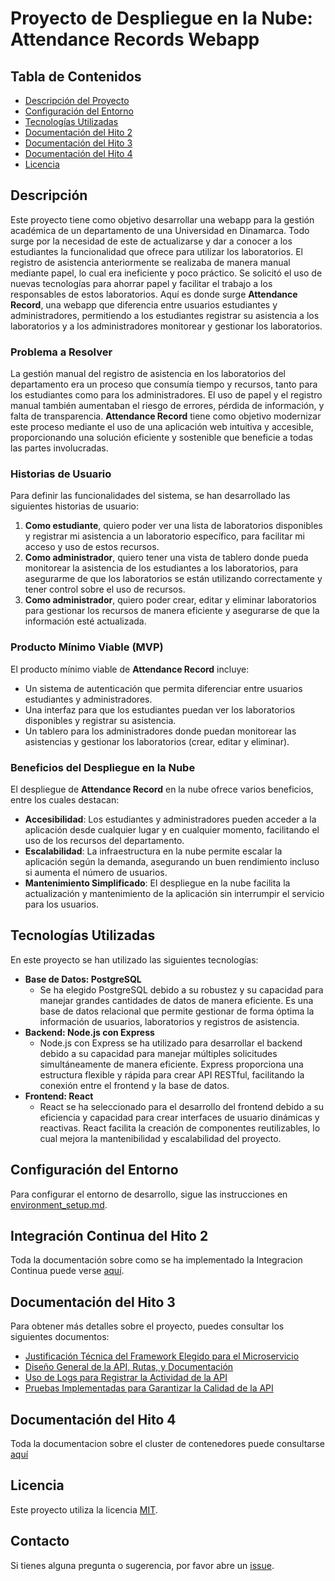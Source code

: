 # Proyecto de Despliegue en la Nube: Attendance Records Webapp

## Tabla de Contenidos
- [Descripción del Proyecto](#descripción)
- [Configuración del Entorno](#configuración-del-entorno)
- [Tecnologías Utilizadas](#tecnologías-utilizadas)
- [Documentación del Hito 2](#integracion-continua)
- [Documentación del Hito 3](#documentación-del-proyecto)
- [Documentación del Hito 4](#documentación-del-hito-4)
- [Licencia](#licencia)

## Descripción
Este proyecto tiene como objetivo desarrollar una webapp para la gestión académica de un departamento de una Universidad en Dinamarca. Todo surge por la necesidad de este de actualizarse y dar a conocer a los estudiantes la funcionalidad que ofrece para utilizar los laboratorios. El registro de asistencia anteriormente se realizaba de manera manual mediante papel, lo cual era ineficiente y poco práctico. Se solicitó el uso de nuevas tecnologías para ahorrar papel y facilitar el trabajo a los responsables de estos laboratorios. Aquí es donde surge **Attendance Record**, una webapp que diferencia entre usuarios estudiantes y administradores, permitiendo a los estudiantes registrar su asistencia a los laboratorios y a los administradores monitorear y gestionar los laboratorios.

### Problema a Resolver
La gestión manual del registro de asistencia en los laboratorios del departamento era un proceso que consumía tiempo y recursos, tanto para los estudiantes como para los administradores. El uso de papel y el registro manual también aumentaban el riesgo de errores, pérdida de información, y falta de transparencia. **Attendance Record** tiene como objetivo modernizar este proceso mediante el uso de una aplicación web intuitiva y accesible, proporcionando una solución eficiente y sostenible que beneficie a todas las partes involucradas.

### Historias de Usuario
Para definir las funcionalidades del sistema, se han desarrollado las siguientes historias de usuario:

1. **Como estudiante**, quiero poder ver una lista de laboratorios disponibles y registrar mi asistencia a un laboratorio específico, para facilitar mi acceso y uso de estos recursos.
2. **Como administrador**, quiero tener una vista de tablero donde pueda monitorear la asistencia de los estudiantes a los laboratorios, para asegurarme de que los laboratorios se están utilizando correctamente y tener control sobre el uso de recursos.
3. **Como administrador**, quiero poder crear, editar y eliminar laboratorios para gestionar los recursos de manera eficiente y asegurarse de que la información esté actualizada.

### Producto Mínimo Viable (MVP)
El producto mínimo viable de **Attendance Record** incluye:

- Un sistema de autenticación que permita diferenciar entre usuarios estudiantes y administradores.
- Una interfaz para que los estudiantes puedan ver los laboratorios disponibles y registrar su asistencia.
- Un tablero para los administradores donde puedan monitorear las asistencias y gestionar los laboratorios (crear, editar y eliminar).

### Beneficios del Despliegue en la Nube
El despliegue de **Attendance Record** en la nube ofrece varios beneficios, entre los cuales destacan:

- **Accesibilidad**: Los estudiantes y administradores pueden acceder a la aplicación desde cualquier lugar y en cualquier momento, facilitando el uso de los recursos del departamento.
- **Escalabilidad**: La infraestructura en la nube permite escalar la aplicación según la demanda, asegurando un buen rendimiento incluso si aumenta el número de usuarios.
- **Mantenimiento Simplificado**: El despliegue en la nube facilita la actualización y mantenimiento de la aplicación sin interrumpir el servicio para los usuarios.

## Tecnologías Utilizadas
En este proyecto se han utilizado las siguientes tecnologías:

- **Base de Datos: PostgreSQL**
  - Se ha elegido PostgreSQL debido a su robustez y su capacidad para manejar grandes cantidades de datos de manera eficiente. Es una base de datos relacional que permite gestionar de forma óptima la información de usuarios, laboratorios y registros de asistencia.
- **Backend: Node.js con Express**
  - Node.js con Express se ha utilizado para desarrollar el backend debido a su capacidad para manejar múltiples solicitudes simultáneamente de manera eficiente. Express proporciona una estructura flexible y rápida para crear API RESTful, facilitando la conexión entre el frontend y la base de datos.
- **Frontend: React**
  - React se ha seleccionado para el desarrollo del frontend debido a su eficiencia y capacidad para crear interfaces de usuario dinámicas y reactivas. React facilita la creación de componentes reutilizables, lo cual mejora la mantenibilidad y escalabilidad del proyecto.

## Configuración del Entorno
Para configurar el entorno de desarrollo, sigue las instrucciones en [environment_setup.md](./docs/environment_setup.md).

## Integración Continua del Hito 2
Toda la documentación sobre como se ha implementado la Integracion Continua puede verse [aquí](./docs//hito2.md).

## Documentación del Hito 3

Para obtener más detalles sobre el proyecto, puedes consultar los siguientes documentos:

- [Justificación Técnica del Framework Elegido para el Microservicio](./docs/hito3/Framework.md)
- [Diseño General de la API, Rutas, y Documentación](./docs/hito3/Diseño.md)
- [Uso de Logs para Registrar la Actividad de la API](./docs/hito3/Logs.md)
- [Pruebas Implementadas para Garantizar la Calidad de la API](./docs/hito3/Tests.md)

## Documentación del Hito 4

Toda la documentacion sobre el cluster de contenedores puede consultarse [aquí](./docs/hito4.md)

## Licencia
Este proyecto utiliza la licencia [MIT](./LICENSE).

## Contacto
Si tienes alguna pregunta o sugerencia, por favor abre un [issue](https://github.com/alvargas02Uni/AttendaceRecords/issues).
